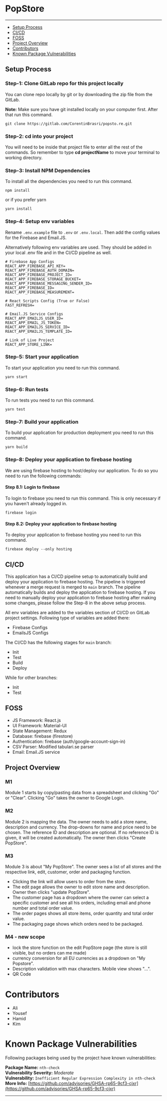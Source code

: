 # PopStore

---

- [Setup Process](#section-1)
- [CI/CD](#section-11)
- [FOSS](#section-2)
- [Project Overview](#section-3)
- [Contributors](#section-4)
- [Known Package Vulnerabilities](#section-5)



<a name="section-1"></a>

## Setup Process

### Step-1: Clone GitLab repo for this project locally

You can clone repo locally by git or by downloading the zip file from the GitLab.

**Note:** Make sure you have git installed locally on your computer first. After that run this command.

```
git clone https://gitlab.com/CorentinBrasri/popsto.re.git
```



### Step-2: cd into your project
You will need to be inside that project file to enter all the rest of the commands. So remember to type **cd projectName** to move your terminal to working directory.



### Step-3: Install NPM Dependencies

To install all the dependencies you need to run this command.

```
npm install
```

or if you prefer yarn

```
yarn install
```

### Step-4: Setup env variables

Rename `.env.example` file to `.env` or `.env.local`. Then add the config values for the Firebase and Email.JS.

Alternatively following env variables are used. They should be added in your local .env file and in the CI/CD pipeline as well. 

```
# Firebase App Configs
REACT_APP_FIREBASE_API_KEY=
REACT_APP_FIREBASE_AUTH_DOMAIN=
REACT_APP_FIREBASE_PROJECT_ID=
REACT_APP_FIREBASE_STORAGE_BUCKET=
REACT_APP_FIREBASE_MESSAGING_SENDER_ID=
REACT_APP_FIREBASE_ID=
REACT_APP_FIREBASE_MEASUREMENT=

# React Scripts Config (True or False)
FAST_REFRESH=

# Email.JS Service Configs
REACT_APP_EMAILJS_USER_ID=
REACT_APP_EMAIL_JS_TOKEN=
REACT_APP_EMAILJS_SERVICE_ID=
REACT_APP_EMAILJS_TEMPLATE_ID=

# Link of Live Project
REACT_APP_STORE_LINK=
```

### Step-5: Start your application

To start your application you need to run this command.

```
yarn start
```

### Step-6: Run tests

To run tests you need to run this command.

```
yarn test
```

### Step-7: Build your application

To build your application for production deployment you need to run this command.

```
yarn build
```

### Step-8: Deploy your application to firebase hosting

We are using firebase hosting to host/deploy our application. To do so you need to run the following commands:

#### Step 8.1: Login to firebase

To login to firebase you need to run this command. This is only necessary if you haven't already logged in.

```
firebase login
```

#### Step 8.2: Deploy your application to firebase hosting

To deploy your application to firebase hosting you need to run this command.

```
firebase deploy --only hosting
```

<a name="section-11"></a>
## CI/CD

This application has a CI/CD pipeline setup to automatically build and deploy your application to firebase hosting. The pipeline is triggered whenever a merge request is merged to `main` branch. The pipeline automatically builds and deploy the application to firebase hosting.
If you need to manually deploy your application to firebase hosting after making some changes, please follow the Step-8 in the above setup process.

All env variables are added to the variables section of CI/CD on GitLab project settings. Following type of variables are added there:

* Firebase Configs
* EmailsJS Configs

The CI/CD has the following stages for `main` branch:

* Init
* Test
* Build
* Deploy

While for other branches:

* Init
* Test

<a name="section-2"></a>
## FOSS

- JS Framework: React.js
- UI Framework: Material-UI
- State Management: Redux
- Database: firebase (firestore)
- Authentication: firebase (auth/google-account-sign-in)
- CSV Parser: Modified tabulari.se parser
- Email: Email.JS service

<a name="section-3"></a>
## Project Overview

### M1

Module 1 starts by copy/pasting data from a spreadsheet and clicking "Go" or "Clear". Clicking "Go" takes the owner to Google Login.

### M2

Module 2 is mapping the data. The owner needs to add a store name, description and currency. The drop-downs for name and price need to be chosen. The reference ID and description are optional. If no reference ID is given, it will be created automatically. The owner then clicks "Create PopStore".

### M3

Module 3 is about "My PopStore". The owner sees a list of all stores and the respective link, edit, customer, order and packaging function.
- Clicking the link will allow users to order from the store.
- The edit page allows the owner to edit store name and description. Owner then clicks "update PopStore".
- The customer page has a dropdown where the owner can select a specific customer and see all his orders, including email and phone number and total order value.
- The order pages shows all store items, order quantity and total order value.
- The packaging page shows which orders need to be packaged.

### M4 - new scope

- lock the store function on the edit PopStore page (the store is still visible, but no orders can me made)
- currency conversion for all EU currencies as a dropdown on "My Popstore".
- Description validation with max characters. Mobile view shows "…".
- QR Code

<a name="section-4"></a>
# Contributors
- Ali
- Yousef
- Hamid
- Kim

<a name="section-5"></a>
# Known Package Vulnerabilities

Following packages being used by the project have known vulnerabilities:

**Package Name:** `nth-check`<br>
**Vulnerability Severity:** *Moderate*<br>
**Vulnerability:** `Inefficient Regular Expression Complexity in nth-check`<br>
**More Info:** [https://github.com/advisories/GHSA-rp65-9cf3-cjxr](https://github.com/advisories/GHSA-rp65-9cf3-cjxr)

---
